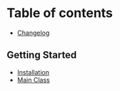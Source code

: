 # Table of contents

* [Changelog](README.md)

## Getting Started

* [Installation](getting-started/installation.md)
* [Main Class](getting-started/main-class.md)

